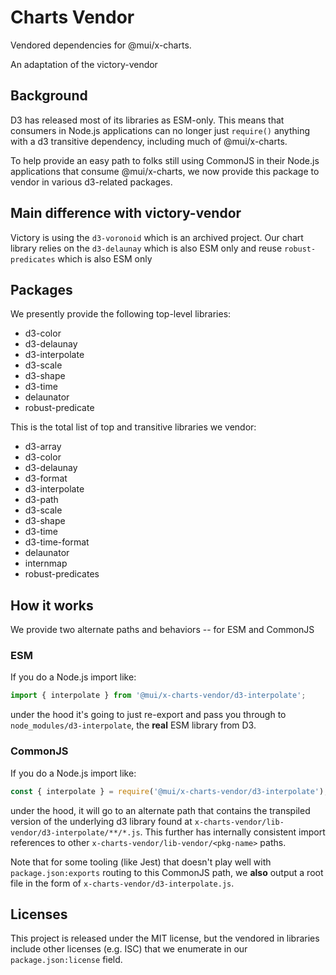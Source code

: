 # Charts Vendor

Vendored dependencies for @mui/x-charts.

An adaptation of the victory-vendor

## Background

D3 has released most of its libraries as ESM-only. This means that consumers in Node.js applications can no longer just `require()` anything with a d3 transitive dependency, including much of @mui/x-charts.

To help provide an easy path to folks still using CommonJS in their Node.js applications that consume @mui/x-charts, we now provide this package to vendor in various d3-related packages.

## Main difference with victory-vendor

Victory is using the `d3-voronoid` which is an archived project.
Our chart library relies on the `d3-delaunay` which is also ESM only and reuse `robust-predicates` which is also ESM only

## Packages

We presently provide the following top-level libraries:

- d3-color
- d3-delaunay
- d3-interpolate
- d3-scale
- d3-shape
- d3-time
- delaunator
- robust-predicate

This is the total list of top and transitive libraries we vendor:

- d3-array
- d3-color
- d3-delaunay
- d3-format
- d3-interpolate
- d3-path
- d3-scale
- d3-shape
- d3-time
- d3-time-format
- delaunator
- internmap
- robust-predicates

## How it works

We provide two alternate paths and behaviors -- for ESM and CommonJS

### ESM

If you do a Node.js import like:

```js
import { interpolate } from '@mui/x-charts-vendor/d3-interpolate';
```

under the hood it's going to just re-export and pass you through to `node_modules/d3-interpolate`, the **real** ESM library from D3.

### CommonJS

If you do a Node.js import like:

```js
const { interpolate } = require('@mui/x-charts-vendor/d3-interpolate');
```

under the hood, it will go to an alternate path that contains the transpiled version of the underlying d3 library found at `x-charts-vendor/lib-vendor/d3-interpolate/**/*.js`.
This further has internally consistent import references to other `x-charts-vendor/lib-vendor/<pkg-name>` paths.

Note that for some tooling (like Jest) that doesn't play well with `package.json:exports` routing to this CommonJS path, we **also** output a root file in the form of `x-charts-vendor/d3-interpolate.js`.

## Licenses

This project is released under the MIT license, but the vendored in libraries include other licenses (e.g. ISC) that we enumerate in our `package.json:license` field.

